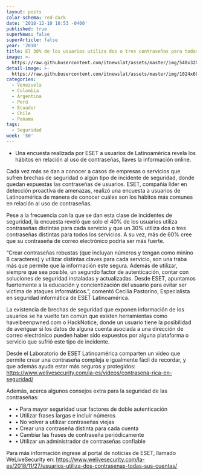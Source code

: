 ```yaml
---
layout: posts
color-schema: red-dark
date: '2018-12-10 10:53 -0400'
published: true
superNews: false
superArticle: false
year: '2018'
title: El 30% de los usuarios utiliza dos o tres contraseñas para todas sus cuentas
image: >-
  https://raw.githubusercontent.com/itnewslat/assets/master/img/540x320/Password-p.jpg
detail-image: >-
  https://raw.githubusercontent.com/itnewslat/assets/master/img/1024x680/Password-g.jpg
categories:
  - Venezuela
  - Colombia
  - Argentina
  - Perú
  - Ecuador
  - Chile
  - Panama
tags:
  - Seguridad
week: '50'
---
```

- Una encuesta realizada por ESET a usuarios de Latinoamérica revela los hábitos en relación al uso de contraseñas, llaves la información online.

Cada vez más se dan a conocer a casos de empresas o servicios que sufren brechas de seguridad o algún tipo de incidente de seguridad, donde quedan expuestas las contraseñas de usuarios. ESET, compañía líder en detección proactiva de amenazas, realizó una encuesta a usuarios de Latinoamérica de manera de conocer cuáles son los hábitos más comunes en relación al uso de contraseñas.

Pese a la frecuencia con la que se dan esta clase de incidentes de seguridad, la encuesta reveló que solo el 40% de los usuarios utiliza contraseñas distintas para cada servicio y que un 30% utiliza dos o tres contraseñas distintas para todos los servicios. A su vez, más de 60% cree que su contraseña de correo electrónico podría ser más fuerte.

“Crear contraseñas robustas (que incluyan números y tengan como minino 8 caracteres) y utilizar distintas claves para cada servicio, son una traba más que permite que la información este segura. Además de utilizar, siempre que sea posible, un segundo factor de autenticación, contar con soluciones de seguridad instaladas y actualizadas. Desde ESET, apuntamos fuertemente a la educación y concientización del usuario para evitar ser víctima de ataques informáticos.”, comentó Cecilia Pastorino, Especialista en seguridad informática de ESET Latinoamérica.

La existencia de brechas de seguridad que exponen información de los usuarios se ha vuelto tan común que existen herramientas como haveibeenpwned.com o HackNotice, donde un usuario tiene la posibilidad de averiguar si los datos de alguna cuenta asociada a una dirección de correo electrónico pueden haber sido expuestos por alguna plataforma o servicio que sufrió este tipo de incidente.

Desde el Laboratorio de ESET Latinoamérica comparten un video que permite crear una contraseña compleja e igualmente fácil de recordar, y que además ayuda estar más seguros y protegidos: https://www.welivesecurity.com/la-es/videos/contrasena-rica-en-seguridad/ 

Además, acerca algunos consejos extra para la seguridad de las contraseñas:

- •	Para mayor seguridad usar factores de doble autenticación
- •	Utilizar frases largas e incluir números
- •	No volver a utilizar contraseñas viejas
- •	Crear una contraseña distinta para cada cuenta
- •	Cambiar las frases de contraseña periódicamente
- •	Utilizar un administrador de contraseñas confiable

Para más información ingrese al portal de noticias de ESET, llamado WeLiveSecurity en: https://www.welivesecurity.com/la-es/2018/11/27/usuarios-utiliza-dos-contrasenas-todas-sus-cuentas/